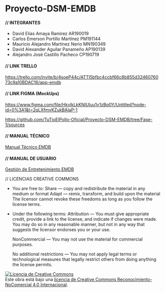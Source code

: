 # Proyecto-DSM-EMDB

#### //  INTEGRANTES

- David Elias Amaya Ramirez AR190019
- Carlos Emerson Portillo Martínez PM191144
- Mauricio Alejandro Martínez Nerio MN190349
- David Alexander Aguilar Panameño AP190139
- Alejandro José Castillo Pacheco CP190719


#### //  LINK TRELLO

https://trello.com/invite/b/4soeP44c/ATTI5bfbc4ccbf66c8b855d3246076073c9a10BDAC16/app-emdb

#### //  LINK FIGMA (MockUps)

https://www.figma.com/file/HkvlkLkKNIUluu1v1zBq0Y/Untitled?node-id=0%3A1&t=2qLXfmvKZukBAlaP-1

https://github.com/TuTioElPollo-Oficial/Proyecto-DSM-EMDB/tree/Fase-1/sources

#### // MANUAL TÉCNICO

[Manual Técnico EMDB](https://udbedu-my.sharepoint.com/:w:/g/personal/pm191144_alumno_udb_edu_sv/EXC9w07UyktLsdOhtnJhWs4B065ZudVmVRIXZpg41dKx5Q?e=ccVEiJ "Manual Técnico EMDB")

#### //  MANUAL DE USUARIO

[Gestión de Entretenimiento EMDB](http://https://www.canva.com/design/DAFgSptAO6Y/NTdsd_DXozDUkYGLs4rpqQ/edit?utm_content=DAFgSptAO6Y&utm_campaign=designshare&utm_medium=link2&utm_source=sharebutton "Gestión de Entretenimiento EMDB")


//  LICENCIAS CREATIVE COMMONS

- You are free to:
    Share — copy and redistribute the material in any medium or format
    Adapt — remix, transform, and build upon the material
    The licensor cannot revoke these freedoms as long as you follow the license terms.
    
- Under the following terms:
    Attribution — You must give appropriate credit, provide a link to the license, and indicate if changes were made. You may do so in any reasonable manner, but not       in any way that suggests the licensor endorses you or your use.

    NonCommercial — You may not use the material for commercial purposes.

    No additional restrictions — You may not apply legal terms or technological measures that legally restrict others from doing anything the license permits.

<a rel="license" href="http://creativecommons.org/licenses/by-nc/4.0/"><img alt="Licencia de Creative Commons" style="border-width:0" src="https://i.creativecommons.org/l/by-nc/4.0/88x31.png" /></a><br />Este obra está bajo una <a rel="license" href="http://creativecommons.org/licenses/by-nc/4.0/">licencia de Creative Commons Reconocimiento-NoComercial 4.0 Internacional</a>.
